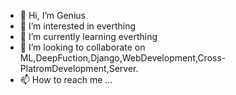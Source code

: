 - 👋 Hi, I’m Genius
- 👀 I’m interested in everthing
- 🌱 I’m currently learning everthing
- 💞️ I’m looking to collaborate on ML,DeepFuction,Django,WebDevelopment,Cross-PlatromDevelopment,Server.
- 📫 How to reach me ...

<!---
raj6515/raj6515 is a ✨ special ✨ repository because its `README.md` (this file) appears on your GitHub profile.
You can click the Preview link to take a look at your changes.
--->
